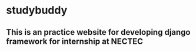 # studybuddy

## This is an practice website for developing django framework for internship at NECTEC
